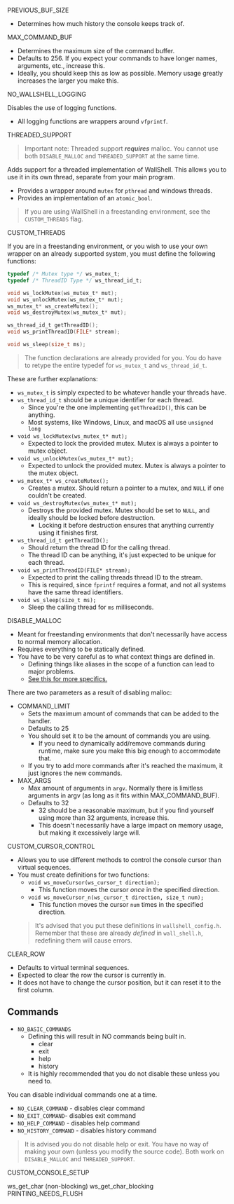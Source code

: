 PREVIOUS_BUF_SIZE

- Determines how much history the console keeps track of.

MAX_COMMAND_BUF

- Determines the maximum size of the command buffer.
- Defaults to 256. If you expect your commands to have longer names, arguments, etc., increase this.
- Ideally, you should keep this as low as possible. Memory usage greatly increases the larger you make this.

NO_WALLSHELL_LOGGING

Disables the use of logging functions.

- All logging functions are wrappers around `vfprintf`.

THREADED_SUPPORT

> Important note: Threaded support ***requires*** malloc.
> You cannot use both `DISABLE_MALLOC` and `THREADED_SUPPORT` at the same time.

Adds support for a threaded implementation of WallShell.
This allows you to use it in its own thread, separate from your main program.

- Provides a wrapper around `mutex` for `pthread` and windows threads.
- Provides an implementation of an `atomic_bool`.

> If you are using WallShell in a freestanding environment, see the `CUSTOM_THREADS` flag.

CUSTOM_THREADS

If you are in a freestanding environment,
or you wish to use your own wrapper on an already supported system,
you must define the following functions:

```c
typedef /* Mutex type */ ws_mutex_t;
typedef /* ThreadID Type */ ws_thread_id_t;

void ws_lockMutex(ws_mutex_t* mut);
void ws_unlockMutex(ws_mutex_t* mut);
ws_mutex_t* ws_createMutex();
void ws_destroyMutex(ws_mutex_t* mut);

ws_thread_id_t getThreadID();
void ws_printThreadID(FILE* stream);

void ws_sleep(size_t ms);
```

> The function declarations are already provided for you.
> You do have to retype the entire typedef for `ws_mutex_t` and `ws_thread_id_t`.

These are further explanations:

- `ws_mutex_t` is simply expected to be whatever handle your threads have.
- `ws_thread_id_t` should be a unique identifier for each thread.
  - Since you're the one implementing `getThreadID()`, this can be anything.
  - Most systems, like Windows, Linux, and macOS all use `unsigned long`
- `void ws_lockMutex(ws_mutex_t* mut);`
  - Expected to lock the provided mutex. Mutex is always a pointer to mutex object.
- `void ws_unlockMutex(ws_mutex_t* mut);`
  - Expected to unlock the provided mutex. Mutex is always a pointer to the mutex object.
- `ws_mutex_t* ws_createMutex();`
  - Creates a mutex. Should return a pointer to a mutex, and `NULL` if one couldn't be created.
- `void ws_destroyMutex(ws_mutex_t* mut);`
  - Destroys the provided mutex. Mutex should be set to `NULL`, and ideally should be locked before destruction.
    - Locking it before destruction ensures that anything currently using it finishes first.
- `ws_thread_id_t getThreadID();`
  - Should return the thread ID for the calling thread.
  - The thread ID can be anything, it's just expected to be unique for each thread.
- `void ws_printThreadID(FILE* stream);`
  - Expected to print the calling threads thread ID to the stream.
  - This is required, since `fprintf` requires a format, and not all systems have the same thread identifiers.
- `void ws_sleep(size_t ms);`
  - Sleep the calling thread for `ms` milliseconds.

DISABLE_MALLOC

- Meant for freestanding environments that don't necessarily have access to normal memory allocation.
- Requires everything to be statically defined.
- You have to be very careful as to what context things are defined in.
  - Defining things like aliases in the scope of a function can lead to major problems.
  - [See this for more specifics.](disable_malloc.md)

There are two parameters as a result of disabling malloc:

- COMMAND_LIMIT
  - Sets the maximum amount of commands that can be added to the handler.
  - Defaults to 25
  - You should set it to be the amount of commands you are using.
    - If you need to dynamically add/remove commands during runtime, make sure you make this big enough to
      accommodate that.
  - If you try to add more commands after it's reached the maximum, it just ignores the new commands.
- MAX_ARGS
  - Max amount of arguments in `argv`. Normally there is limitless arguments in argv (as long as it fits within
    MAX_COMMAND_BUF).
  - Defaults to 32
    - 32 should be a reasonable maximum, but if you find yourself using more than 32 arguments, increase this.
    - This doesn't necessarily have a large impact on memory usage, but making it excessively large will.

CUSTOM_CURSOR_CONTROL

- Allows you to use different methods to control the console cursor than virtual sequences.
- You must create definitions for two functions:
  - `void ws_moveCursor(ws_cursor_t direction);`
    - This function moves the cursor *once* in the specified direction.
  - `void ws_moveCursor_n(ws_cursor_t direction, size_t num);`
    - This function moves the cursor `num` times in the specified direction.
  > It's advised that you put these definitions in `wallshell_config.h`.
  > Remember that these are already *defined* in `wall_shell.h`, redefining them will cause errors.

CLEAR_ROW

- Defaults to virtual terminal sequences.
- Expected to clear the row the cursor is currently in.
- It does not have to change the cursor position, but it can reset it to the first column.

## Commands

- `NO_BASIC_COMMANDS`
  - Defining this will result in NO commands being built in.
    - clear
    - exit
    - help
    - history
  - It is highly recommended that you do not disable these unless you need to.

You can disable individual commands one at a time.

- `NO_CLEAR_COMMAND` - disables clear command
- `NO_EXIT_COMMAND`- disables exit command
- `NO_HELP_COMMAND` - disables help command
- `NO_HISTORY_COMMAND` - disables history command

> It is advised you do not disable help or exit.
> You have no way of making your own (unless you modify the source code).
> Both work on `DISABLE_MALLOC` and `THREADED_SUPPORT`.

CUSTOM_CONSOLE_SETUP

ws_get_char (non-blocking)
ws_get_char_blocking
PRINTING_NEEDS_FLUSH